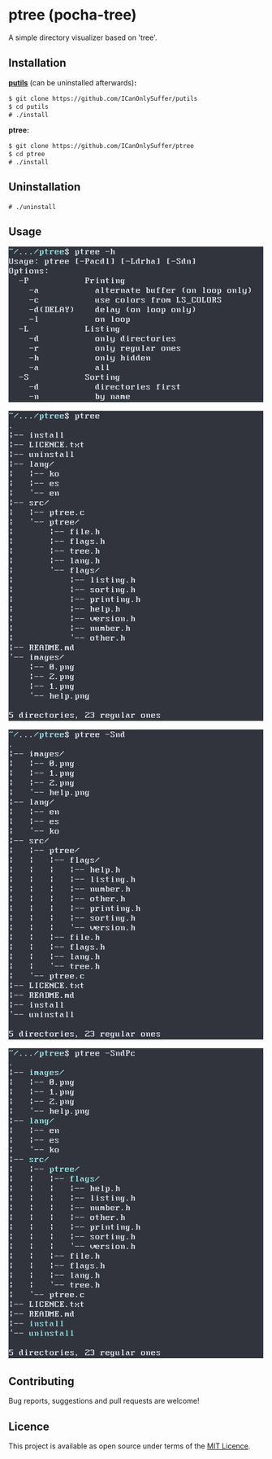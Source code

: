 # ptree (pocha-tree)

A simple directory visualizer based on 'tree'.

## Installation

**[putils](https://github.com/ICanOnlySuffer/putils)**
(can be uninstalled afterwards)**:**

	$ git clone https://github.com/ICanOnlySuffer/putils
	$ cd putils
	# ./install

**ptree:**

	$ git clone https://github.com/ICanOnlySuffer/ptree
	$ cd ptree
	# ./install

## Uninstallation

	# ./uninstall

## Usage

![](./.images/help.png)

![](./.images/0.png)

![](./.images/1.png)

![](./.images/2.png)

## Contributing

Bug reports, suggestions and pull requests are welcome!

## Licence

This project is available as open source under terms of the
[MIT Licence](https://opensource.org/licenses/MIT).







